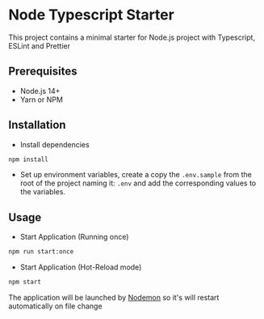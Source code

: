 # Node Typescript Starter

This project contains a minimal starter for Node.js project with Typescript, ESLint and Prettier

## Prerequisites
- Node.js 14+
- Yarn or NPM

## Installation
- Install dependencies
```bash
npm install
```

- Set up environment variables, create a copy the `.env.sample` from the root of the project naming it: `.env` and add the corresponding values to the variables.

## Usage
- Start Application (Running once)
```bash
npm run start:once
```

- Start Application (Hot-Reload mode)
```bash
npm start
```
The application will be launched by [Nodemon](https://nodemon.com) so it's will restart automatically on file change
